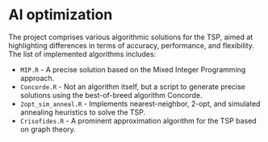# AI optimization

The project comprises various algorithmic solutions for the TSP, aimed at highlighting differences 
in terms of accuracy, performance, and flexibility. The list of implemented algorithms includes:

- `MIP.R` - A precise solution based on the Mixed Integer Programming approach.
- `Concorde.R` - Not an algorithm itself, but a script to generate precise solutions using the best-of-breed algorithm Concorde.
- `2opt_sim_anneal.R` - Implements nearest-neighbor, 2-opt, and simulated annealing heuristics to solve the TSP.
- `Crisofides.R` - A prominent approximation algorithm for the TSP based on graph theory.
